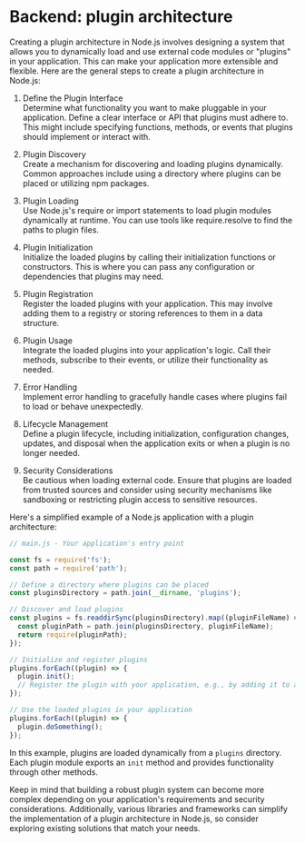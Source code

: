 # Backend: plugin architecture

Creating a plugin architecture in Node.js involves designing a system that allows you to dynamically load and use external code modules or "plugins" in your application. This can make your application more extensible and flexible. Here are the general steps to create a plugin architecture in Node.js:

1. Define the Plugin Interface\
   Determine what functionality you want to make pluggable in your application.
   Define a clear interface or API that plugins must adhere to. This might include specifying functions, methods, or events that plugins should implement or interact with.

2. Plugin Discovery\
   Create a mechanism for discovering and loading plugins dynamically. Common approaches include using a directory where plugins can be placed or utilizing npm packages.

3. Plugin Loading\
   Use Node.js's require or import statements to load plugin modules dynamically at runtime. You can use tools like require.resolve to find the paths to plugin files.

4. Plugin Initialization\
   Initialize the loaded plugins by calling their initialization functions or constructors. This is where you can pass any configuration or dependencies that plugins may need.

5. Plugin Registration\
   Register the loaded plugins with your application. This may involve adding them to a registry or storing references to them in a data structure.

6. Plugin Usage\
   Integrate the loaded plugins into your application's logic. Call their methods, subscribe to their events, or utilize their functionality as needed.

7. Error Handling\
   Implement error handling to gracefully handle cases where plugins fail to load or behave unexpectedly.

8. Lifecycle Management\
   Define a plugin lifecycle, including initialization, configuration changes, updates, and disposal when the application exits or when a plugin is no longer needed.

9. Security Considerations\
   Be cautious when loading external code. Ensure that plugins are loaded from trusted sources and consider using security mechanisms like sandboxing or restricting plugin access to sensitive resources.

Here's a simplified example of a Node.js application with a plugin architecture:

```js
// main.js - Your application's entry point

const fs = require('fs');
const path = require('path');

// Define a directory where plugins can be placed
const pluginsDirectory = path.join(__dirname, 'plugins');

// Discover and load plugins
const plugins = fs.readdirSync(pluginsDirectory).map((pluginFileName) => {
  const pluginPath = path.join(pluginsDirectory, pluginFileName);
  return require(pluginPath);
});

// Initialize and register plugins
plugins.forEach((plugin) => {
  plugin.init();
  // Register the plugin with your application, e.g., by adding it to an array or map.
});

// Use the loaded plugins in your application
plugins.forEach((plugin) => {
  plugin.doSomething();
});
```

In this example, plugins are loaded dynamically from a `plugins` directory. Each plugin module exports an `init` method and provides functionality through other methods.

Keep in mind that building a robust plugin system can become more complex depending on your application's requirements and security considerations. Additionally, various libraries and frameworks can simplify the implementation of a plugin architecture in Node.js, so consider exploring existing solutions that match your needs.
